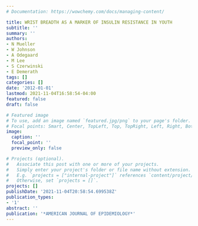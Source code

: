 ```yaml
---
# Documentation: https://wowchemy.com/docs/managing-content/

title: WRIST BREADTH AS A MARKER OF INSULIN RESISTANCE IN YOUTH
subtitle: ''
summary: ''
authors:
- N Mueller
- W Johnson
- A Odegaard
- M Lee
- S Czerwinski
- E Demerath
tags: []
categories: []
date: '2012-01-01'
lastmod: 2021-11-04T16:58:54-04:00
featured: false
draft: false

# Featured image
# To use, add an image named `featured.jpg/png` to your page's folder.
# Focal points: Smart, Center, TopLeft, Top, TopRight, Left, Right, BottomLeft, Bottom, BottomRight.
image:
  caption: ''
  focal_point: ''
  preview_only: false

# Projects (optional).
#   Associate this post with one or more of your projects.
#   Simply enter your project's folder or file name without extension.
#   E.g. `projects = ["internal-project"]` references `content/project/deep-learning/index.md`.
#   Otherwise, set `projects = []`.
projects: []
publishDate: '2021-11-04T20:58:54.699538Z'
publication_types:
- '1'
abstract: ''
publication: '*AMERICAN JOURNAL OF EPIDEMIOLOGY*'
---
```

